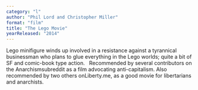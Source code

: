 ```yaml
---
category: "l"
author: "Phil Lord and Christopher Miller"
format: "film"
title: "The Lego Movie"
yearReleased: "2014"
---
```

Lego minifigure winds up involved in a resistance against a tyrannical businessman who plans to glue everything in the Lego worlds; quite a bit of SF and comic-book type action.
 
Recommended by several contributors on the Anarchismsubreddit as a film advocating anti-capitalism. Also recommended by two others onLiberty.me, as a good movie for libertarians and anarchists.
 